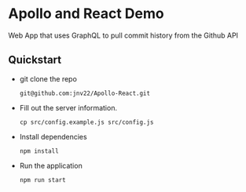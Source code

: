 # Apollo and React Demo
Web App that uses GraphQL to pull commit history from the Github API


## Quickstart
* git clone the repo
  ```
  git@github.com:jnv22/Apollo-React.git
  ```
* Fill out the server information.
  ```
  cp src/config.example.js src/config.js
   ```
* Install dependencies
  ```
  npm install
  ```
* Run the application
  ```
  npm run start
  ```
